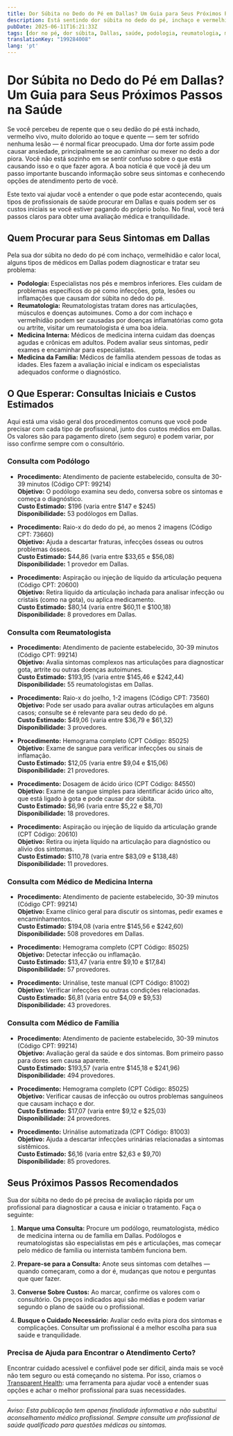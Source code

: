 ```yaml
---
title: Dor Súbita no Dedo do Pé em Dallas? Um Guia para Seus Próximos Passos na Saúde  
description: Está sentindo dor súbita no dedo do pé, inchaço e vermelhidão em Dallas? Saiba quem procurar, os procedimentos esperados e os custos estimados para receber o cuidado que você precisa.  
pubDate: 2025-06-11T16:21:33Z
tags: [dor no pé, dor súbita, Dallas, saúde, podologia, reumatologia, medicina familiar, medicina interna, custo]
translationKey: "199284008"
lang: 'pt'
---
```


# Dor Súbita no Dedo do Pé em Dallas? Um Guia para Seus Próximos Passos na Saúde

Se você percebeu de repente que o seu dedão do pé está inchado, vermelho vivo, muito dolorido ao toque e quente — sem ter sofrido nenhuma lesão — é normal ficar preocupado. Uma dor forte assim pode causar ansiedade, principalmente se ao caminhar ou mexer no dedo a dor piora. Você não está sozinho em se sentir confuso sobre o que está causando isso e o que fazer agora. A boa notícia é que você já deu um passo importante buscando informação sobre seus sintomas e conhecendo opções de atendimento perto de você.

Este texto vai ajudar você a entender o que pode estar acontecendo, quais tipos de profissionais de saúde procurar em Dallas e quais podem ser os custos iniciais se você estiver pagando do próprio bolso. No final, você terá passos claros para obter uma avaliação médica e tranquilidade.

## Quem Procurar para Seus Sintomas em Dallas

Pela sua dor súbita no dedo do pé com inchaço, vermelhidão e calor local, alguns tipos de médicos em Dallas podem diagnosticar e tratar seu problema:

- **Podologia:** Especialistas nos pés e membros inferiores. Eles cuidam de problemas específicos do pé como infecções, gota, lesões ou inflamações que causam dor súbita no dedo do pé.  
- **Reumatologia:** Reumatologistas tratam dores nas articulações, músculos e doenças autoimunes. Como a dor com inchaço e vermelhidão podem ser causadas por doenças inflamatórias como gota ou artrite, visitar um reumatologista é uma boa ideia.  
- **Medicina Interna:** Médicos de medicina interna cuidam das doenças agudas e crônicas em adultos. Podem avaliar seus sintomas, pedir exames e encaminhar para especialistas.  
- **Medicina da Família:** Médicos de família atendem pessoas de todas as idades. Eles fazem a avaliação inicial e indicam os especialistas adequados conforme o diagnóstico.

## O Que Esperar: Consultas Iniciais e Custos Estimados

Aqui está uma visão geral dos procedimentos comuns que você pode precisar com cada tipo de profissional, junto dos custos médios em Dallas. Os valores são para pagamento direto (sem seguro) e podem variar, por isso confirme sempre com o consultório.

### Consulta com Podólogo

- **Procedimento:** Atendimento de paciente estabelecido, consulta de 30-39 minutos (Código CPT: 99214)  
  **Objetivo:** O podólogo examina seu dedo, conversa sobre os sintomas e começa o diagnóstico.  
  **Custo Estimado:** $196 (varia entre $147 e $245)  
  **Disponibilidade:** 53 podólogos em Dallas.

- **Procedimento:** Raio-x do dedo do pé, ao menos 2 imagens (Código CPT: 73660)  
  **Objetivo:** Ajuda a descartar fraturas, infecções ósseas ou outros problemas ósseos.  
  **Custo Estimado:** $44,86 (varia entre $33,65 e $56,08)  
  **Disponibilidade:** 1 provedor em Dallas.

- **Procedimento:** Aspiração ou injeção de líquido da articulação pequena (Código CPT: 20600)  
  **Objetivo:** Retira líquido da articulação inchada para analisar infecção ou cristais (como na gota), ou aplica medicamento.  
  **Custo Estimado:** $80,14 (varia entre $60,11 e $100,18)  
  **Disponibilidade:** 8 provedores em Dallas.

### Consulta com Reumatologista

- **Procedimento:** Atendimento de paciente estabelecido, 30-39 minutos (Código CPT: 99214)  
  **Objetivo:** Avalia sintomas complexos nas articulações para diagnosticar gota, artrite ou outras doenças autoimunes.  
  **Custo Estimado:** $193,95 (varia entre $145,46 e $242,44)  
  **Disponibilidade:** 55 reumatologistas em Dallas.

- **Procedimento:** Raio-x do joelho, 1-2 imagens (Código CPT: 73560)  
  **Objetivo:** Pode ser usado para avaliar outras articulações em alguns casos; consulte se é relevante para seu dedo do pé.  
  **Custo Estimado:** $49,06 (varia entre $36,79 e $61,32)  
  **Disponibilidade:** 3 provedores.

- **Procedimento:** Hemograma completo (CPT Código: 85025)  
  **Objetivo:** Exame de sangue para verificar infecções ou sinais de inflamação.  
  **Custo Estimado:** $12,05 (varia entre $9,04 e $15,06)  
  **Disponibilidade:** 21 provedores.

- **Procedimento:** Dosagem de ácido úrico (CPT Código: 84550)  
  **Objetivo:** Exame de sangue simples para identificar ácido úrico alto, que está ligado à gota e pode causar dor súbita.  
  **Custo Estimado:** $6,96 (varia entre $5,22 e $8,70)  
  **Disponibilidade:** 18 provedores.

- **Procedimento:** Aspiração ou injeção de líquido da articulação grande (CPT Código: 20610)  
  **Objetivo:** Retira ou injeta líquido na articulação para diagnóstico ou alívio dos sintomas.  
  **Custo Estimado:** $110,78 (varia entre $83,09 e $138,48)  
  **Disponibilidade:** 11 provedores.

### Consulta com Médico de Medicina Interna

- **Procedimento:** Atendimento de paciente estabelecido, 30-39 minutos (Código CPT: 99214)  
  **Objetivo:** Exame clínico geral para discutir os sintomas, pedir exames e encaminhamentos.  
  **Custo Estimado:** $194,08 (varia entre $145,56 e $242,60)  
  **Disponibilidade:** 508 provedores em Dallas.

- **Procedimento:** Hemograma completo (CPT Código: 85025)  
  **Objetivo:** Detectar infecção ou inflamação.  
  **Custo Estimado:** $13,47 (varia entre $9,10 e $17,84)  
  **Disponibilidade:** 57 provedores.

- **Procedimento:** Urinálise, teste manual (CPT Código: 81002)  
  **Objetivo:** Verificar infecções ou outras condições relacionadas.  
  **Custo Estimado:** $6,81 (varia entre $4,09 e $9,53)  
  **Disponibilidade:** 43 provedores.

### Consulta com Médico de Família

- **Procedimento:** Atendimento de paciente estabelecido, 30-39 minutos (Código CPT: 99214)  
  **Objetivo:** Avaliação geral da saúde e dos sintomas. Bom primeiro passo para dores sem causa aparente.  
  **Custo Estimado:** $193,57 (varia entre $145,18 e $241,96)  
  **Disponibilidade:** 494 provedores.

- **Procedimento:** Hemograma completo (CPT Código: 85025)  
  **Objetivo:** Verificar causas de infecção ou outros problemas sanguíneos que causam inchaço e dor.  
  **Custo Estimado:** $17,07 (varia entre $9,12 e $25,03)  
  **Disponibilidade:** 24 provedores.

- **Procedimento:** Urinálise automatizada (CPT Código: 81003)  
  **Objetivo:** Ajuda a descartar infecções urinárias relacionadas a sintomas sistêmicos.  
  **Custo Estimado:** $6,16 (varia entre $2,63 e $9,70)  
  **Disponibilidade:** 85 provedores.

## Seus Próximos Passos Recomendados

Sua dor súbita no dedo do pé precisa de avaliação rápida por um profissional para diagnosticar a causa e iniciar o tratamento. Faça o seguinte:

1. **Marque uma Consulta:** Procure um podólogo, reumatologista, médico de medicina interna ou de família em Dallas. Podólogos e reumatologistas são especialistas em pés e articulações, mas começar pelo médico de família ou internista também funciona bem.

2. **Prepare-se para a Consulta:** Anote seus sintomas com detalhes — quando começaram, como a dor é, mudanças que notou e perguntas que quer fazer.

3. **Converse Sobre Custos:** Ao marcar, confirme os valores com o consultório. Os preços indicados aqui são médias e podem variar segundo o plano de saúde ou o profissional.

4. **Busque o Cuidado Necessário:** Avaliar cedo evita piora dos sintomas e complicações. Consultar um profissional é a melhor escolha para sua saúde e tranquilidade.

### Precisa de Ajuda para Encontrar o Atendimento Certo?

Encontrar cuidado acessível e confiável pode ser difícil, ainda mais se você não tem seguro ou está começando no sistema. Por isso, criamos o [Transparent Health](https://transparenthealth.ai): uma ferramenta para ajudar você a entender suas opções e achar o melhor profissional para suas necessidades.

---

*Aviso: Esta publicação tem apenas finalidade informativa e não substitui aconselhamento médico profissional. Sempre consulte um profissional de saúde qualificado para questões médicas ou sintomas.*